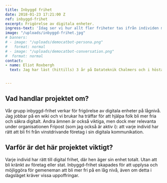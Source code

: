 ```yaml
---
title: Inbyggd frihet
date: 2018-01-23 17:21:00 Z
ref: inbyggd-frihet
excerpt: Frigörelse av digitala enheter.
ingress-text: 'Idag ser vi hur allt fler friheter tas ifrån individen med "moln tjänster", nedlåsta enheter och DRM. Dessa är friheter som jag inte kommer överge.'
image: "/uploads/inbyggd-frihet.jpg"
# banners:
# - image: "/uploads/democatbot-persona.png"
#   format: normal
# - image: "/uploads/democatbot-conversation.png"
#  format: normal
contact:
- name: Eliot Roxbergh
  text: Jag har läst (hittills) 3 år på Datateknik Chalmers och i höstas var jag med och skapade gruppen inbyggd-frihet.org. Börjar även bli involverad i fripost.org	"Primärt stödja inbyggd-frihet men även andra nationella projekt för digital frihet.


---
```


## Vad handlar projektet om?
Vår grupp inbyggd-frihet verkar för frigörelse av digitala enheter på lågnivå. Jag jobbar på en wiki och vi brukar ha träffar för att hjälpa folk bli mer fria och säkra digitalt. Andra ämnen är också viktiga, men dock mer relevanta under organisationen Fripost (som jag också är aktiv i): att varje individ har rätt att bli fri från vinstdrivande företag i sin digitala kommunikation.

## Varför är det här projektet viktigt?
Varje individ har rätt till digital frihet, där hen äger sin enhet totalt. Utan att bli kränkt av företag eller stat. Inbyggd-frihet skapades för att upplysa och möjliggöra för gemeneman att bli mer fri på en låg nivå, även om detta i dagsläget kräver vissa uppoffringar.  

